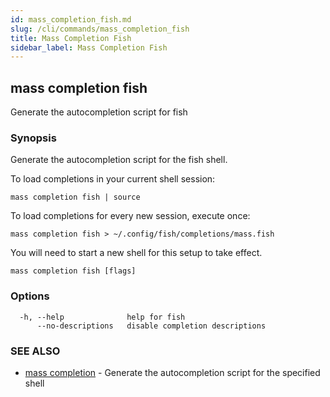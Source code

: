 ```yaml
---
id: mass_completion_fish.md
slug: /cli/commands/mass_completion_fish
title: Mass Completion Fish
sidebar_label: Mass Completion Fish
---
```

## mass completion fish

Generate the autocompletion script for fish

### Synopsis

Generate the autocompletion script for the fish shell.

To load completions in your current shell session:

	mass completion fish | source

To load completions for every new session, execute once:

	mass completion fish > ~/.config/fish/completions/mass.fish

You will need to start a new shell for this setup to take effect.


```
mass completion fish [flags]
```

### Options

```
  -h, --help              help for fish
      --no-descriptions   disable completion descriptions
```

### SEE ALSO

* [mass completion](/cli/commands/mass_completion)	 - Generate the autocompletion script for the specified shell
